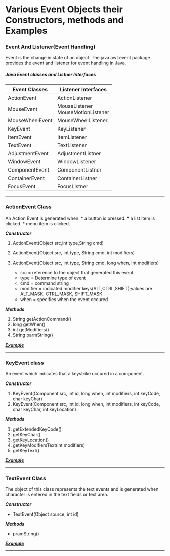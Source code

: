 # Various Event Objects their Constructors, methods and Examples

### Event And Listener(Event Handling)

Event is the change in state of an object. The java.awt.event package provides the event and listener for event handling in Java.

##### Java Event classes and Listner Interfaces
Event Classes|Listener Interfaces
---|---
ActionEvent|ActionListener
MouseEvent|MouseListener<br>MouseMotionListener
MouseWheelEvent|MouseWheelListener
KeyEvent|KeyListener
ItemEvent|ItemListener
TextEvent|TextListener
AdjustmentEvent|AdjustmentListner
WindowEvent|WindowListener
ComponentEvent|ComponentListner
ContainerEvent|ContainerListner
FocusEvent|FocusListner

----------------

### ActionEvent Class

An Action Event is generated when:
	* a button is pressed.
	* a list item is clicked.
	* menu item is clicked.

__*Constructor*__
1. ActionEvent(Object src,int type,String cmd)
1. ActionEvent(Object src, int type, String cmd, int modifiers)
1. ActionEvent(Object src, int type, String cmd, long when, int modifiers)

	* src = reference to the object that generated this event
	* type = Determine type of event
	* cmd = command string
	* modifier = indicated modifier keys(ALT,CTRL,SHIFT);values are ALT_MASK, CTRL_MASK, SHIFT_MASK
	* when = specifies when the event occured

_**Methods**_
1. String getActionCommand()
1. long getWhen()
1. int getModifiers()
1. String parmString()

_**[Example](ActionEventDemo.java)**_

--------------

### KeyEvent class

An event which indicates that a keystrike occured in a component.

__*Constructor*__
1. KeyEvent(Component src, int id, long when, int modifiers, int keyCode, char keyChar)
1. KeyEvent(Component src, int id, long when, int modifiers, int keyCode, char keyChar, int keyLocation)

_**Methods**_
1. getExtendedKeyCode()
1. getKeyChar()
1. getKeyLocation()
1. getKeyModifiersText(int modifiers)
1. getKeyText()

_**[Example](KeyEventDemo.java)**_

-----------

### TextEvent Class

The object of this class represents the text events and is generated when character is entered in the text fields or text area. 

__*Constructor*__
* TextEvent(Object source, int id)

_**Methods**_
* pramString()

_**[Example](TextEventDemo.java)**_

-----------------------------------------------------------------
